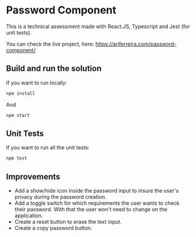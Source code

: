 # Password Component

This is a technical assessment made with React.JS, Typescript and Jest (for unit tests).

You can check the live project, here: https://ariferreira.com/password-component/

## Build and run the solution

If you want to run locally: 
```bash
npm install
```
And
```bash
npm start
```

## Unit Tests

If you want to run all the unit tests:
```bash 
npm test
```

## Improvements
- Add a show/hide icon inside the password input to insure the user's privacy during the password creation.
- Add a toggle switch for which requirements the user wants to check their password. With that the user won't need to change on the application.
- Create a reset button to erase the text input.
- Create a copy password button.